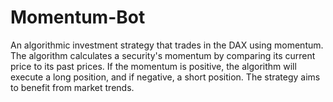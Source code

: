 # Momentum-Bot
An algorithmic investment strategy that trades in the DAX using momentum. The algorithm calculates a security's momentum by comparing its current price to its past prices. If the momentum is positive, the algorithm will execute a long position, and if negative, a short position. The strategy aims to benefit from market trends.
